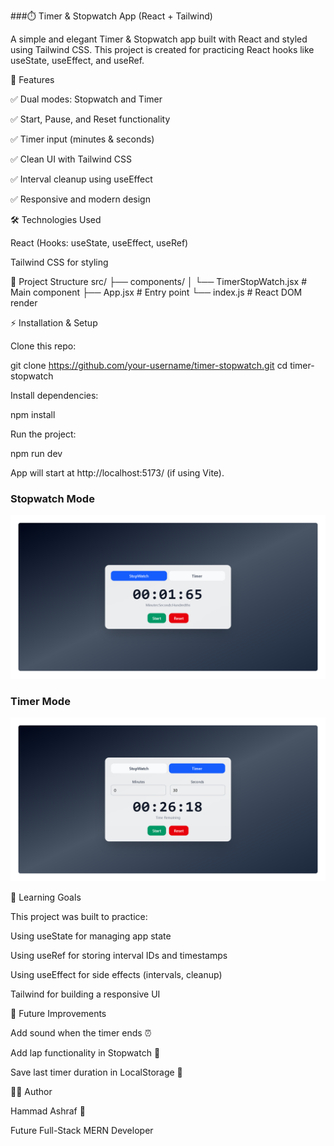 ###⏱️ Timer & Stopwatch App (React + Tailwind)

A simple and elegant Timer & Stopwatch app built with React and styled using Tailwind CSS.
This project is created for practicing React hooks like useState, useEffect, and useRef.

🚀 Features

✅ Dual modes: Stopwatch and Timer

✅ Start, Pause, and Reset functionality

✅ Timer input (minutes & seconds)

✅ Clean UI with Tailwind CSS

✅ Interval cleanup using useEffect

✅ Responsive and modern design

🛠️ Technologies Used

React (Hooks: useState, useEffect, useRef)

Tailwind CSS for styling

📂 Project Structure
src/
├── components/
│ └── TimerStopWatch.jsx # Main component
├── App.jsx # Entry point
└── index.js # React DOM render

⚡ Installation & Setup

Clone this repo:

git clone https://github.com/your-username/timer-stopwatch.git
cd timer-stopwatch

Install dependencies:

npm install

Run the project:

npm run dev

App will start at http://localhost:5173/ (if using Vite).

### Stopwatch Mode

![Stopwatch Screenshot](./src/assets/stopwatch.png)

### Timer Mode

![Timer Screenshot](./src/assets/timer.png)

🎯 Learning Goals

This project was built to practice:

Using useState for managing app state

Using useRef for storing interval IDs and timestamps

Using useEffect for side effects (intervals, cleanup)

Tailwind for building a responsive UI

📌 Future Improvements

Add sound when the timer ends ⏰

Add lap functionality in Stopwatch 🏁

Save last timer duration in LocalStorage 💾

👨‍💻 Author

Hammad Ashraf 🚀

Future Full-Stack MERN Developer
